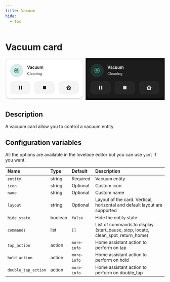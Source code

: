 ```yaml
---
title: Vacuum
hide:
  - toc
---
```


# Vacuum card

![Vacuum light](../assets/images/vacuum-light.png)
![Vacuum dark](../assets/images/vacuum-dark.png)

## Description

A vacuum card allow you to control a vacuum entity.

## Configuration variables

All the options are available in the lovelace editor but you can use `yaml` if you want.

| Name                | Type    | Default     | Description                                                                      |
| :------------------ | :------ | :---------- | :------------------------------------------------------------------------------- |
| `entity`            | string  | Required    | Vacuum entity                                                                    |
| `icon`              | string  | Optional    | Custom icon                                                                      |
| `name`              | string  | Optional    | Custom name                                                                      |
| `layout`            | string  | Optional    | Layout of the card. Vertical, horizontal and default layout are supported        |
| `hide_state`        | boolean | `false`     | Hide the entity state                                                            |
| `commands`          | list    | `[]`        | List of commands to display (start_pause, stop, locate, clean_spot, return_home) |
| `tap_action`        | action  | `more-info` | Home assistant action to perform on tap                                          |
| `hold_action`       | action  | `more-info` | Home assistant action to perform on hold                                         |
| `double_tap_action` | action  | `more-info` | Home assistant action to perform on double_tap                                   |
